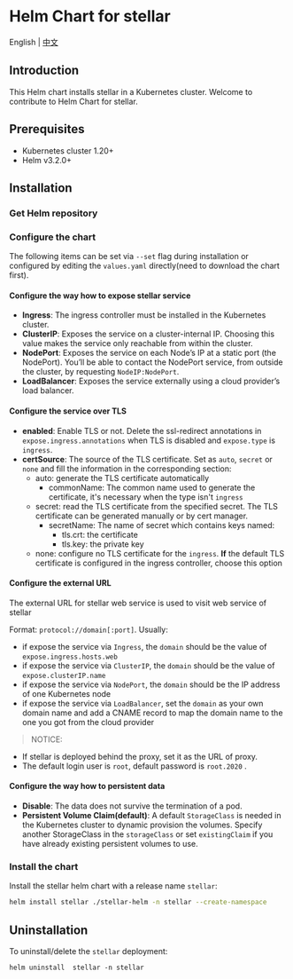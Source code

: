 # Helm Chart for stellar

English | [中文](README-CN.md)

## Introduction

This Helm chart installs stellar in a Kubernetes cluster. Welcome to contribute to Helm Chart for stellar.


## Prerequisites

- Kubernetes cluster 1.20+
- Helm v3.2.0+

## Installation

### Get Helm repository

### Configure the chart
The following items can be set via `--set` flag during installation or configured by editing the `values.yaml` directly(need to download the chart first).

#### Configure the way how to expose stellar service

- **Ingress**: The ingress controller must be installed in the Kubernetes cluster.
- **ClusterIP**: Exposes the service on a cluster-internal IP. Choosing this value makes the service only reachable from within the cluster.
- **NodePort**: Exposes the service on each Node’s IP at a static port (the NodePort). You’ll be able to contact the NodePort service, from outside the cluster, by requesting `NodeIP:NodePort`.
- **LoadBalancer**: Exposes the service externally using a cloud provider’s load balancer.

#### Configure the service over TLS

- **enabled**: Enable TLS or not. Delete the ssl-redirect annotations in `expose.ingress.annotations` when TLS is disabled and `expose.type` is `ingress`.
- **certSource**: The source of the TLS certificate. Set as `auto`, `secret` or `none` and fill the information in the corresponding section:
  - auto: generate the TLS certificate automatically
    - commonName: The common name used to generate the certificate, it's necessary when the type isn't `ingress`
  - secret: read the TLS certificate from the specified secret. The TLS certificate can be generated manually or by cert manager.
    - secretName: The name of secret which contains keys named:
      - tls.crt: the certificate
      - tls.key: the private key
  - none: configure no TLS certificate for the `ingress`. **If** the default TLS certificate is configured in the ingress controller, choose this option

#### Configure the external URL

The external URL for stellar web service is used to visit web service of stellar 

Format: `protocol://domain[:port]`. Usually:

- if expose the service via `Ingress`, the `domain` should be the value of `expose.ingress.hosts.web`
- if expose the service via `ClusterIP`, the `domain` should be the value of `expose.clusterIP.name`
- if expose the service via `NodePort`, the `domain` should be the IP address of one Kubernetes node
- if expose the service via `LoadBalancer`, set the `domain` as your own domain name and add a CNAME record to map the domain name to the one you got from the cloud provider

> NOTICE:

- If stellar is deployed behind the proxy, set it as the URL of proxy.
- The default login user is `root`, default password is `root.2020` .

#### Configure the way how to persistent data

- **Disable**: The data does not survive the termination of a pod.
- **Persistent Volume Claim(default)**: A default `StorageClass` is needed in the Kubernetes cluster to dynamic provision the volumes. Specify another StorageClass in the `storageClass` or set `existingClaim` if you have already existing persistent volumes to use.


### Install the chart

Install the stellar helm chart with a release name `stellar`:
```bash
helm install stellar ./stellar-helm -n stellar --create-namespace
```

## Uninstallation

To uninstall/delete the `stellar` deployment:
```
helm uninstall  stellar -n stellar
```

